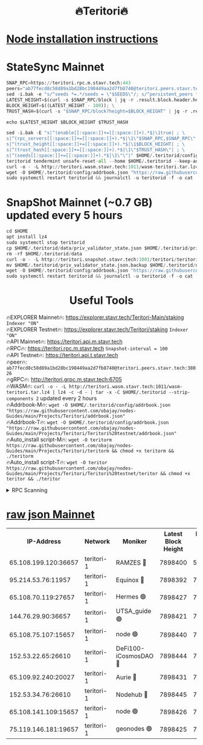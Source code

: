 <h1 align="center"> 🔥Teritori🔥</h1>


[Node installation instructions](https://github.com/obajay/nodes-Guides/tree/main/Projects/Teritori)
=

# StateSync Mainnet
```python
SNAP_RPC=https://teritori.rpc.m.stavr.tech:443
peers="ab77fecd8c58d89a1bd28bc198449aa2d7fb8740@teritori.peers.stavr.tech:38026"
sed -i.bak -e "s/^seeds *=.*/seeds = \"$SEEDS\"/; s/^persistent_peers *=.*/persistent_peers = \"$PEERS\"/" $HOME/.teritorid/config/config.toml
LATEST_HEIGHT=$(curl -s $SNAP_RPC/block | jq -r .result.block.header.height); \
BLOCK_HEIGHT=$((LATEST_HEIGHT - 100)); \
TRUST_HASH=$(curl -s "$SNAP_RPC/block?height=$BLOCK_HEIGHT" | jq -r .result.block_id.hash)

echo $LATEST_HEIGHT $BLOCK_HEIGHT $TRUST_HASH

sed -i.bak -E "s|^(enable[[:space:]]+=[[:space:]]+).*$|\1true| ; \
s|^(rpc_servers[[:space:]]+=[[:space:]]+).*$|\1\"$SNAP_RPC,$SNAP_RPC\"| ; \
s|^(trust_height[[:space:]]+=[[:space:]]+).*$|\1$BLOCK_HEIGHT| ; \
s|^(trust_hash[[:space:]]+=[[:space:]]+).*$|\1\"$TRUST_HASH\"| ; \
s|^(seeds[[:space:]]+=[[:space:]]+).*$|\1\"\"|" $HOME/.teritorid/config/config.toml
teritorid tendermint unsafe-reset-all --home $HOME/.teritorid --keep-addr-book
curl -o - -L http://teritori.wasm.stavr.tech:1011/wasm-teritori.tar.lz4 | lz4 -c -d - | tar -x -C $HOME/.teritorid --strip-components 2
wget -O $HOME/.teritorid/config/addrbook.json "https://raw.githubusercontent.com/obajay/nodes-Guides/main/Projects/Teritori/addrbook.json"
sudo systemctl restart teritorid && journalctl -u teritorid -f -o cat
```

# SnapShot Mainnet (~0.7 GB) updated every 5 hours
```python
cd $HOME
apt install lz4
sudo systemctl stop teritorid
cp $HOME/.teritorid/data/priv_validator_state.json $HOME/.teritorid/priv_validator_state.json.backup
rm -rf $HOME/.teritorid/data
curl -o - -L http://teritori.snapshot.stavr.tech:1001/teritori/teritori-snap.tar.lz4 | lz4 -c -d - | tar -x -C $HOME/.teritorid --strip-components 2
mv $HOME/.teritorid/priv_validator_state.json.backup $HOME/.teritorid/data/priv_validator_state.json
wget -O $HOME/.teritorid/config/addrbook.json "https://raw.githubusercontent.com/obajay/nodes-Guides/main/Projects/Teritori/addrbook.json"
sudo systemctl restart teritorid && journalctl -u teritorid -f -o cat
```
 <h1 align="center"> Useful Tools</h1>

🔥EXPLORER Mainnet🔥:      https://explorer.stavr.tech/Teritori-Main/staking      `Indexer "ON"` \
🔥EXPLORER Testnet🔥:        https://explorer.stavr.tech/Teritori/staking            `Indexer "ON"` \
🔥API Mainnet🔥:                   https://teritori.api.m.stavr.tech \
🔥RPC🔥:                                   https://teritori.rpc.m.stavr.tech                         `Snapshot-interval = 100` \
🔥API Testnet🔥:                     https://teritori.api.t.stavr.tech \
🔥peer🔥:                     `ab77fecd8c58d89a1bd28bc198449aa2d7fb8740@teritori.peers.stavr.tech:38026` \
🔥gRPC🔥:                                http://teritori.grpc.m.stavr.tech:6705 \
🔥WASM🔥: ```curl -o - -L http://teritori.wasm.stavr.tech:1011/wasm-teritori.tar.lz4 | lz4 -c -d - | tar -x -C $HOME/.teritorid --strip-components 2``` updated every 2 hours \
🔥Addrbook-M🔥:    ```wget -O $HOME/.teritorid/config/addrbook.json "https://raw.githubusercontent.com/obajay/nodes-Guides/main/Projects/Teritori/addrbook.json"``` \
🔥Addrbook-T🔥:    ```wget -O $HOME/.teritorid/config/addrbook.json "https://raw.githubusercontent.com/obajay/nodes-Guides/main/Projects/Teritori/Teritori%20testnet/addrbook.json"``` \
🔥Auto_install script-M🔥: ```wget -O teritorm https://raw.githubusercontent.com/obajay/nodes-Guides/main/Projects/Teritori/teritorm && chmod +x teritorm && ./teritorm``` \
🔥Auto_install script-T🔥: ```wget -O teritor https://raw.githubusercontent.com/obajay/nodes-Guides/main/Projects/Teritori/Teritori%20testnet/teritor && chmod +x teritor && ./teritor```

<details>
<summary>RPC Scanning</summary>

<h2 align="center"> We scan nodes in real time every 4 hours. And we provide the final result of RPC endpoints.
We cannot influence the operation of these nodes in any way. </h2>


```python
If Voting Power is higher than 0 --> then the Node is a validator of the network and may be subject to attack and be a potential threat to the chain.
```
```python
We marked such validators with a red symbol
```

</details>

[raw json Mainnet](https://rpc-check.teritorim.stavr.tech/teritorim/rpc-teritorim-result.json)
=



<table><tr><th>IP-Address</th><th>Network</th><th>Moniker</th><th>Latest Block Height</th><th>Earliest Block Height</th><th>Catching Up</th><th>Tx Index</th><th>Voting Power</th><th>Scan Time</th></tr><tr><td>65.108.199.120:36657</td><td>teritori-1</td><td>RAMZES 🔴</td><td>7898400</td><td>5996001</td><td>False</td><td>on</td><td>787914</td><td>2024-03-16T23:15:19.317192786UTC</td></tr><tr><td>95.214.53.76:11957</td><td>teritori-1</td><td>Equinox 🔴</td><td>7898392</td><td>7203180</td><td>False</td><td>on</td><td>1536458</td><td>2024-03-16T23:14:34.355036712UTC</td></tr><tr><td>65.108.70.119:27657</td><td>teritori-1</td><td>Hermes 🟢</td><td>7898427</td><td>7203180</td><td>False</td><td>on</td><td>0</td><td>2024-03-16T23:17:58.991016531UTC</td></tr><tr><td>144.76.29.90:36657</td><td>teritori-1</td><td>UTSA_guide 🟢</td><td>7898421</td><td>7208001</td><td>False</td><td>on</td><td>0</td><td>2024-03-16T23:17:21.968955502UTC</td></tr><tr><td>65.108.75.107:15657</td><td>teritori-1</td><td>node 🟢</td><td>7898440</td><td>7358868</td><td>False</td><td>on</td><td>0</td><td>2024-03-16T23:19:12.384467352UTC</td></tr><tr><td>152.53.22.65:26610</td><td>teritori-1</td><td>DeFi100-iCosmosDAO 🔴</td><td>7898444</td><td>7536429</td><td>False</td><td>on</td><td>1476154</td><td>2024-03-16T23:19:37.900019696UTC</td></tr><tr><td>65.109.92.240:20027</td><td>teritori-1</td><td>Aurie 🔴</td><td>7898431</td><td>7568001</td><td>False</td><td>on</td><td>119310</td><td>2024-03-16T23:18:17.744034062UTC</td></tr><tr><td>152.53.34.76:26610</td><td>teritori-1</td><td>Nodehub 🔴</td><td>7898445</td><td>7580883</td><td>False</td><td>on</td><td>65696</td><td>2024-03-16T23:19:44.468738315UTC</td></tr><tr><td>65.108.141.109:15657</td><td>teritori-1</td><td>node 🟢</td><td>7898426</td><td>7714496</td><td>False</td><td>on</td><td>0</td><td>2024-03-16T23:17:51.879944000UTC</td></tr><tr><td>75.119.146.181:19657</td><td>teritori-1</td><td>geonodes 🟢</td><td>7898425</td><td>7747478</td><td>False</td><td>on</td><td>0</td><td>2024-03-16T23:17:43.220750764UTC</td></tr></table>
